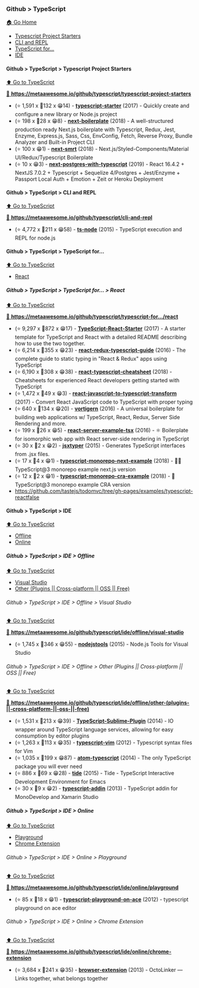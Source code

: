 ### Github > TypeScript
[🏠 Go Home](/README.md/#programming-languages)

 - [Typescript Project Starters](/markdown-pages/TypeScript.md/#github--typescript--typescript-project-starters)
 - [CLI and REPL](/markdown-pages/TypeScript.md/#github--typescript--cli-and-repl)
 - [TypeScript for...](/markdown-pages/TypeScript.md/#github--typescript--typescript-for...)
 - [IDE](/markdown-pages/TypeScript.md/#github--typescript--ide)

#### Github > TypeScript > Typescript Project Starters
[⬆ Go to TypeScript](/markdown-pages/TypeScript.md/#github--typescript)

[💯 **https://metaawesome.io/github/typescript/typescript-project-starters** ](https://metaawesome.io/github/typescript/typescript-project-starters)

 - (⭐ 1,591 x 🍴132 x 😁14) - **[typescript-starter](https://github.com/bitjson/typescript-starter)** (2017) - Quickly create and configure a new library or Node.js project
 - (⭐ 198 x 🍴28 x 😁8) - **[next-boilerplate](https://github.com/pankod/next-boilerplate)** (2018) - A well-structured production ready Next.js boilerplate with Typescript, Redux, Jest, Enzyme, Express.js, Sass, Css, EnvConfig, Fetch, Reverse Proxy, Bundle Analyzer and Built-in Project CLI
 - (⭐ 100 x 😁1) - **[next-smrt](https://github.com/csprance/next-smrt)** (2018) - Next.js/Styled-Components/Material UI/Redux/Typescript Boilerplate
 - (⭐ 10 x 😁3) - **[next-postgres-with-typescript](https://github.com/brandontle/next-postgres-with-typescript)** (2019) - React 16.4.2 + NextJS 7.0.2 + Typescript + Sequelize 4/Postgres + Jest/Enzyme + Passport Local Auth + Emotion + Zeit or Heroku Deployment

#### Github > TypeScript > CLI and REPL
[⬆ Go to TypeScript](/markdown-pages/TypeScript.md/#github--typescript)

[💯 **https://metaawesome.io/github/typescript/cli-and-repl** ](https://metaawesome.io/github/typescript/cli-and-repl)

 - (⭐ 4,772 x 🍴211 x 😁58) - **[ts-node](https://github.com/TypeStrong/ts-node)** (2015) - TypeScript execution and REPL for node.js

#### Github > TypeScript > TypeScript for...
[⬆ Go to TypeScript](/markdown-pages/TypeScript.md/#github--typescript)

 - [React](/markdown-pages/TypeScript.md/#github--typescript--typescript-for...--react)

##### Github > TypeScript > TypeScript for... > React
[⬆ Go to TypeScript](/markdown-pages/TypeScript.md/#github--typescript)

[💯 **https://metaawesome.io/github/typescript/typescript-for.../react** ](https://metaawesome.io/github/typescript/typescript-for.../react)

 - (⭐ 9,297 x 🍴872 x 😁17) - **[TypeScript-React-Starter](https://github.com/Microsoft/TypeScript-React-Starter)** (2017) - A starter template for TypeScript and React with a detailed README describing how to use the two together.
 - (⭐ 6,214 x 🍴355 x 😁23) - **[react-redux-typescript-guide](https://github.com/piotrwitek/react-redux-typescript-guide)** (2016) - The complete guide to static typing in "React & Redux" apps using TypeScript
 - (⭐ 6,190 x 🍴308 x 😁38) - **[react-typescript-cheatsheet](https://github.com/typescript-cheatsheets/react-typescript-cheatsheet)** (2018) - Cheatsheets for experienced React developers getting started with TypeScript
 - (⭐ 1,472 x 🍴49 x 😁3) - **[react-javascript-to-typescript-transform](https://github.com/lyft/react-javascript-to-typescript-transform)** (2017) - Convert React JavaScript code to TypeScript with proper typing
 - (⭐ 640 x 🍴134 x 😁20) - **[vortigern](https://github.com/barbar/vortigern)** (2016) - A universal boilerplate for building web applications w/ TypeScript, React, Redux, Server Side Rendering and more.
 - (⭐ 199 x 🍴26 x 😁5) - **[react-server-example-tsx](https://github.com/styfle/react-server-example-tsx)** (2016) - ⚛️ Boilerplate for isomorphic web app with React server-side rendering in TypeScript
 - (⭐ 30 x 🍴2 x 😁2) - **[jsxtyper](https://github.com/fuselabs/jsxtyper)** (2015) - Generates TypeScript interfaces from .jsx files.
 - (⭐ 17 x 🍴4 x 😁1) - **[typescript-monorepo-next-example](https://github.com/deptno/typescript-monorepo-next-example)** (2018) - 🙉🙉 TypeScript@3 monorepo example next.js version
 - (⭐ 12 x 🍴2 x 😁1) - **[typescript-monorepo-cra-example](https://github.com/deptno/typescript-monorepo-cra-example)** (2018) - 🙉 TypeScript@3 monorepo example CRA version
 - https://github.com/tastejs/todomvc/tree/gh-pages/examples/typescript-reactfalse

#### Github > TypeScript > IDE
[⬆ Go to TypeScript](/markdown-pages/TypeScript.md/#github--typescript)

 - [Offline](/markdown-pages/TypeScript.md/#github--typescript--ide--offline)
 - [Online](/markdown-pages/TypeScript.md/#github--typescript--ide--online)

##### Github > TypeScript > IDE > Offline
[⬆ Go to TypeScript](/markdown-pages/TypeScript.md/#github--typescript)

 - [Visual Studio](/markdown-pages/TypeScript.md/#github--typescript--ide--offline--visual-studio)
 - [Other (Plugins || Cross-platform || OSS || Free)](/markdown-pages/TypeScript.md/#github--typescript--ide--offline--other-(plugins-%7C%7C-cross-platform-%7C%7C-oss-%7C%7C-free))

###### Github > TypeScript > IDE > Offline > Visual Studio
[⬆ Go to TypeScript](/markdown-pages/TypeScript.md/#github--typescript)

[💯 **https://metaawesome.io/github/typescript/ide/offline/visual-studio** ](https://metaawesome.io/github/typescript/ide/offline/visual-studio)

 - (⭐ 1,745 x 🍴346 x 😁55) - **[nodejstools](https://github.com/Microsoft/nodejstools)** (2015) - Node.js Tools for Visual Studio

###### Github > TypeScript > IDE > Offline > Other (Plugins || Cross-platform || OSS || Free)
[⬆ Go to TypeScript](/markdown-pages/TypeScript.md/#github--typescript)

[💯 **https://metaawesome.io/github/typescript/ide/offline/other-(plugins-||-cross-platform-||-oss-||-free)** ](https://metaawesome.io/github/typescript/ide/offline/other-(plugins-||-cross-platform-||-oss-||-free))

 - (⭐ 1,531 x 🍴213 x 😁39) - **[TypeScript-Sublime-Plugin](https://github.com/Microsoft/TypeScript-Sublime-Plugin)** (2014) - IO wrapper around TypeScript language services, allowing for easy consumption by editor plugins
 - (⭐ 1,263 x 🍴113 x 😁35) - **[typescript-vim](https://github.com/leafgarland/typescript-vim)** (2012) - Typescript syntax files for Vim
 - (⭐ 1,035 x 🍴199 x 😁87) - **[atom-typescript](https://github.com/TypeStrong/atom-typescript)** (2014) - The only TypeScript package you will ever need
 - (⭐ 886 x 🍴69 x 😁28) - **[tide](https://github.com/ananthakumaran/tide)** (2015) - Tide - TypeScript Interactive Development Environment for Emacs
 - (⭐ 30 x 🍴9 x 😁2) - **[typescript-addin](https://github.com/mrward/typescript-addin)** (2013) - TypeScript addin for MonoDevelop and Xamarin Studio

##### Github > TypeScript > IDE > Online
[⬆ Go to TypeScript](/markdown-pages/TypeScript.md/#github--typescript)

 - [Playground](/markdown-pages/TypeScript.md/#github--typescript--ide--online--playground)
 - [Chrome Extension](/markdown-pages/TypeScript.md/#github--typescript--ide--online--chrome-extension)

###### Github > TypeScript > IDE > Online > Playground
[⬆ Go to TypeScript](/markdown-pages/TypeScript.md/#github--typescript)

[💯 **https://metaawesome.io/github/typescript/ide/online/playground** ](https://metaawesome.io/github/typescript/ide/online/playground)

 - (⭐ 85 x 🍴18 x 😁1) - **[typescript-playground-on-ace](https://github.com/hi104/typescript-playground-on-ace)** (2012) - typescript playground on ace editor

###### Github > TypeScript > IDE > Online > Chrome Extension
[⬆ Go to TypeScript](/markdown-pages/TypeScript.md/#github--typescript)

[💯 **https://metaawesome.io/github/typescript/ide/online/chrome-extension** ](https://metaawesome.io/github/typescript/ide/online/chrome-extension)

 - (⭐ 3,684 x 🍴241 x 😁35) - **[browser-extension](https://github.com/OctoLinker/browser-extension)** (2013) - OctoLinker — Links together, what belongs together
